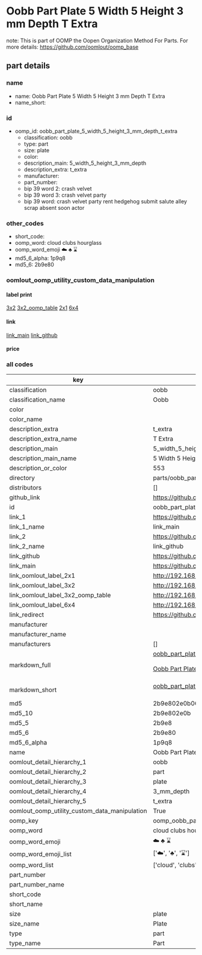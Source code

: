 # Oobb Part Plate 5 Width 5 Height 3 mm Depth T Extra  

note: This is part of OOMP the Oopen Organization Method For Parts. For more details: https://github.com/oomlout/oomp_base

##  part details
  







### name
* name: Oobb Part Plate 5 Width 5 Height 3 mm Depth T Extra
* name_short: 
### id
* oomp_id: oobb_part_plate_5_width_5_height_3_mm_depth_t_extra
  * classification: oobb
  * type: part
  * size: plate
  * color: 
  * description_main: 5_width_5_height_3_mm_depth
  * description_extra: t_extra
  * manufacturer: 
  * part_number: 
  * bip 39 word 2: crash velvet
  * bip 39 word 3: crash velvet party
  * bip 39 word: crash velvet party rent hedgehog submit salute alley scrap absent soon actor

### other_codes
* short_code: 
* oomp_word: cloud clubs hourglass
* oomp_word_emoji :cloud: :clubs: :hourglass:
* md5_6_alpha: 1p9q8
* md5_6: 2b9e80






### oomlout_oomp_utility_custom_data_manipulation
#### label print
[3x2](http://192.168.1.245:1112/?label=oomp%201p9q8)
[3x2_oomp_table](http://192.168.1.108:1112/?label=oomp%201p9q8)
[2x1](http://192.168.1.242:1112/?label=oomp%201p9q8)
[6x4](http://192.168.1.55:1112/?label=oomp%201p9q8)    

#### link

[link_main](https://github.com/oomlout/oomlout_oomp_version_1_messy/tree/main/parts/oobb_part_plate_5_width_5_height_3_mm_depth_t_extra) [link_github](https://github.com/oomlout/oomlout_oomp_version_1_messy/tree/main/parts/oobb_part_plate_5_width_5_height_3_mm_depth_t_extra)                             

#### price







### all codes 
| key | value |  
| --- | --- |  
| classification | oobb |  
| classification_name | Oobb |  
| color |  |  
| color_name |  |  
| description_extra | t_extra |  
| description_extra_name | T Extra |  
| description_main | 5_width_5_height_3_mm_depth |  
| description_main_name | 5 Width 5 Height 3 mm Depth |  
| description_or_color | 553 |  
| directory | parts/oobb_part_plate_5_width_5_height_3_mm_depth_t_extra |  
| distributors | [] |  
| github_link | https://github.com/oomlout/oomlout_oomp_part_src/tree/main/parts/oobb_part_plate_5_width_5_height_3_mm_depth_t_extra |  
| id | oobb_part_plate_5_width_5_height_3_mm_depth_t_extra |  
| link_1 | https://github.com/oomlout/oomlout_oomp_version_1_messy/tree/main/parts/oobb_part_plate_5_width_5_height_3_mm_depth_t_extra |  
| link_1_name | link_main |  
| link_2 | https://github.com/oomlout/oomlout_oomp_version_1_messy/tree/main/parts/oobb_part_plate_5_width_5_height_3_mm_depth_t_extra |  
| link_2_name | link_github |  
| link_github | https://github.com/oomlout/oomlout_oomp_version_1_messy/tree/main/parts/oobb_part_plate_5_width_5_height_3_mm_depth_t_extra |  
| link_main | https://github.com/oomlout/oomlout_oomp_version_1_messy/tree/main/parts/oobb_part_plate_5_width_5_height_3_mm_depth_t_extra |  
| link_oomlout_label_2x1 | http://192.168.1.242:1112/?label=oomp%201p9q8 |  
| link_oomlout_label_3x2 | http://192.168.1.245:1112/?label=oomp%201p9q8 |  
| link_oomlout_label_3x2_oomp_table | http://192.168.1.108:1112/?label=oomp%201p9q8 |  
| link_oomlout_label_6x4 | http://192.168.1.55:1112/?label=oomp%201p9q8 |  
| link_redirect | https://github.com/oomlout/oomlout_oomp_version_1_messy/tree/main/parts/oobb_part_plate_5_width_5_height_3_mm_depth_t_extra |  
| manufacturer |  |  
| manufacturer_name |  |  
| manufacturers | [] |  
| markdown_full | [oobb_part_plate_5_width_5_height_3_mm_depth_t_extra](none)<br>[](none)<br>[Oobb Part Plate 5 Width 5 Height 3 Mm Depth T Extra](none)<br><br> |  
| markdown_short | [oobb_part_plate_5_width_5_height_3_mm_depth_t_extra](none)<br><br> |  
| md5 | 2b9e802e0b0697db60354b65413c8193 |  
| md5_10 | 2b9e802e0b |  
| md5_5 | 2b9e8 |  
| md5_6 | 2b9e80 |  
| md5_6_alpha | 1p9q8 |  
| name | Oobb Part Plate 5 Width 5 Height 3 mm Depth T Extra |  
| oomlout_detail_hierarchy_1 | oobb |  
| oomlout_detail_hierarchy_2 | part |  
| oomlout_detail_hierarchy_3 | plate |  
| oomlout_detail_hierarchy_4 | 3_mm_depth |  
| oomlout_detail_hierarchy_5 | t_extra |  
| oomlout_oomp_utility_custom_data_manipulation | True |  
| oomp_key | oomp_oobb_part_plate_5_width_5_height_3_mm_depth_t_extra |  
| oomp_word | cloud clubs hourglass |  
| oomp_word_emoji | :cloud: :clubs: :hourglass: |  
| oomp_word_emoji_list | [':cloud:', ':clubs:', ':hourglass:'] |  
| oomp_word_list | ['cloud', 'clubs', 'hourglass'] |  
| part_number |  |  
| part_number_name |  |  
| short_code |  |  
| short_name |  |  
| size | plate |  
| size_name | Plate |  
| type | part |  
| type_name | Part |  
